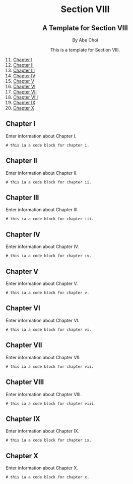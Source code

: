 <div align="center">
<h1>Section VIII</h1>
<h2>A Template for Section VIII</h2>
<p>By Abe Choi</p>
</div>

<p align="center">
This is a template for Section VIII.
</p>

11.  [Chapter I](#chapter-i)
2.  [Chapter II](#chapter-ii)
3.  [Chapter III](#chapter-iii)
4.  [Chapter IV](#chapter-iv)
5.  [Chapter V](#chapter-v)
6.  [Chapter VI](#chapter-vi)
7.  [Chapter VII](#chapter-vii)
8.  [Chapter VIII](#chapter-viii)
9.  [Chapter IX](#chapter-ix)
10. [Chapter X](#chapter-x)


## Chapter I

Enter information about Chapter I.

```
# this ia a code block for chapter i.
```

## Chapter II

Enter information about Chapter II.

```
# this ia a code block for chapter ii.
```

## Chapter III

Enter information about Chapter III.

```
# this ia a code block for chapter iii.
```

## Chapter IV

Enter information about Chapter IV.

```
# this ia a code block for chapter iv.
```

## Chapter V

Enter information about Chapter V.

```
# this ia a code block for chapter v.
```

## Chapter VI

Enter information about Chapter VI.

```
# this ia a code block for chapter vi.
```

## Chapter VII

Enter information about Chapter VII.

```
# this ia a code block for chapter vii.
```
## Chapter VIII

Enter information about Chapter VIII.

```
# this ia a code block for chapter viii.
```

## Chapter IX

Enter information about Chapter IX.

```
# this ia a code block for chapter ix.
```

## Chapter X

Enter information about Chapter X.

```
# this ia a code block for chapter x.
```